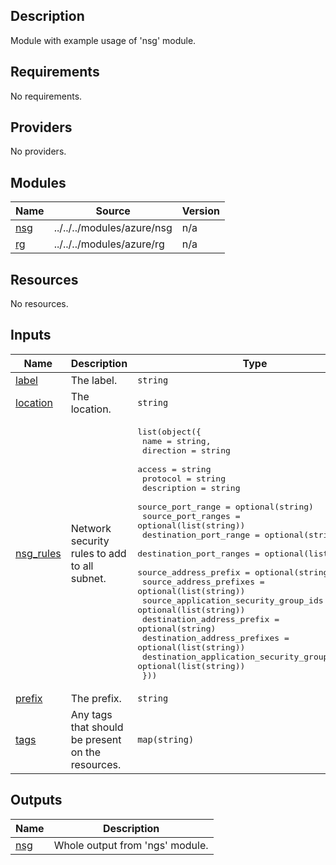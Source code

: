 ## Description

Module with example usage of 'nsg' module.

## Requirements

No requirements.

## Providers

No providers.

## Modules

| Name | Source | Version |
|------|--------|---------|
| <a name="module_nsg"></a> [nsg](#module\_nsg) | ../../../modules/azure/nsg | n/a |
| <a name="module_rg"></a> [rg](#module\_rg) | ../../../modules/azure/rg | n/a |

## Resources

No resources.

## Inputs

| Name | Description | Type | Default | Required |
|------|-------------|------|---------|:--------:|
| <a name="input_label"></a> [label](#input\_label) | The label. | `string` | `"abcdfg"` | no |
| <a name="input_location"></a> [location](#input\_location) | The location. | `string` | `"westeurope"` | no |
| <a name="input_nsg_rules"></a> [nsg\_rules](#input\_nsg\_rules) | Network security rules to add to all subnet. | <pre>list(object({<br>    name                                       = string,<br>    direction                                  = string<br>    access                                     = string<br>    protocol                                   = string<br>    description                                = string<br>    source_port_range                          = optional(string)<br>    source_port_ranges                         = optional(list(string))<br>    destination_port_range                     = optional(string)<br>    destination_port_ranges                    = optional(list(string))<br>    source_address_prefix                      = optional(string)<br>    source_address_prefixes                    = optional(list(string))<br>    source_application_security_group_ids      = optional(list(string))<br>    destination_address_prefix                 = optional(string)<br>    destination_address_prefixes               = optional(list(string))<br>    destination_application_security_group_ids = optional(list(string))<br>  }))</pre> | <pre>[<br>  {<br>    "access": "Allow",<br>    "description": "Allow 443 port traffic to 192.168.0.1",<br>    "destination_address_prefix": "192.168.0.1",<br>    "destination_port_range": "443",<br>    "direction": "Inbound",<br>    "name": "TCP-443-Internet",<br>    "priority": 501,<br>    "protocol": "Tcp",<br>    "source_address_prefix": "Internet",<br>    "source_port_range": "*"<br>  }<br>]</pre> | no |
| <a name="input_prefix"></a> [prefix](#input\_prefix) | The prefix. | `string` | `"tftest"` | no |
| <a name="input_tags"></a> [tags](#input\_tags) | Any tags that should be present on the resources. | `map(string)` | <pre>{<br>  "tfTest": true<br>}</pre> | no |

## Outputs

| Name | Description |
|------|-------------|
| <a name="output_nsg"></a> [nsg](#output\_nsg) | Whole output from 'ngs' module. |
